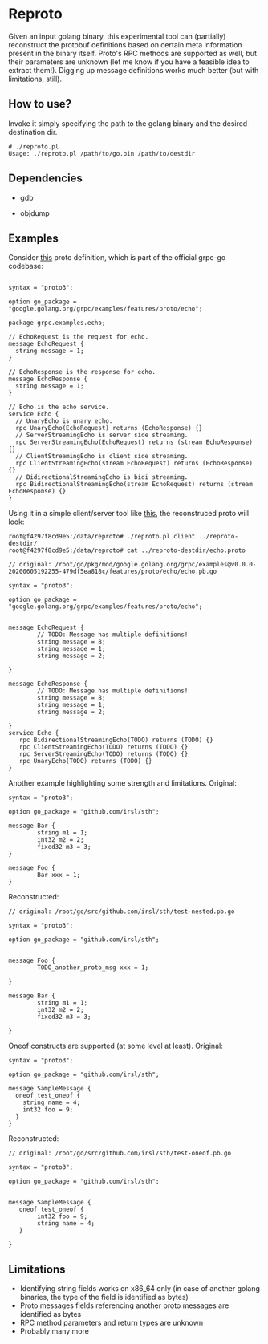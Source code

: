 # Reproto

Given an input golang binary, this experimental tool can (partially) reconstruct the protobuf definitions based on certain meta information present 
in the binary itself. Proto's RPC methods are supported as well, but their parameters are unknown (let me know if you have a feasible idea
to extract them!). Digging up message definitions works much better (but with limitations, still).

## How to use?

Invoke it simply specifying the path to the golang binary and the desired destination dir.

```
# ./reproto.pl
Usage: ./reproto.pl /path/to/go.bin /path/to/destdir
```

## Dependencies

- gdb

- objdump

## Examples

Consider [this](https://raw.githubusercontent.com/grpc/grpc-go/master/examples/features/proto/echo/echo.proto) proto definition, which is part of the official
grpc-go codebase:

```

syntax = "proto3";

option go_package = "google.golang.org/grpc/examples/features/proto/echo";

package grpc.examples.echo;

// EchoRequest is the request for echo.
message EchoRequest {
  string message = 1;
}

// EchoResponse is the response for echo.
message EchoResponse {
  string message = 1;
}

// Echo is the echo service.
service Echo {
  // UnaryEcho is unary echo.
  rpc UnaryEcho(EchoRequest) returns (EchoResponse) {}
  // ServerStreamingEcho is server side streaming.
  rpc ServerStreamingEcho(EchoRequest) returns (stream EchoResponse) {}
  // ClientStreamingEcho is client side streaming.
  rpc ClientStreamingEcho(stream EchoRequest) returns (EchoResponse) {}
  // BidirectionalStreamingEcho is bidi streaming.
  rpc BidirectionalStreamingEcho(stream EchoRequest) returns (stream EchoResponse) {}
}
```

Using it in a simple client/server tool like [this](https://github.com/salrashid123/grpc_alts), the reconstruced proto will look:

```
root@f4297f8cd9e5:/data/reproto# ./reproto.pl client ../reproto-destdir/
root@f4297f8cd9e5:/data/reproto# cat ../reproto-destdir/echo.proto

// original: /root/go/pkg/mod/google.golang.org/grpc/examples@v0.0.0-20200605192255-479df5ea818c/features/proto/echo/echo.pb.go

syntax = "proto3";

option go_package = "google.golang.org/grpc/examples/features/proto/echo";


message EchoRequest {
        // TODO: Message has multiple definitions!
        string message = 8;
        string message = 1;
        string message = 2;

}

message EchoResponse {
        // TODO: Message has multiple definitions!
        string message = 8;
        string message = 1;
        string message = 2;

}
service Echo {
   rpc BidirectionalStreamingEcho(TODO) returns (TODO) {}
   rpc ClientStreamingEcho(TODO) returns (TODO) {}
   rpc ServerStreamingEcho(TODO) returns (TODO) {}
   rpc UnaryEcho(TODO) returns (TODO) {}
}
```

Another example highlighting some strength and limitations. Original:

```
syntax = "proto3";

option go_package = "github.com/irsl/sth";

message Bar {
        string m1 = 1;
        int32 m2 = 2;
        fixed32 m3 = 3;
}

message Foo {
        Bar xxx = 1;
}
```

Reconstructed:

```
// original: /root/go/src/github.com/irsl/sth/test-nested.pb.go

syntax = "proto3";

option go_package = "github.com/irsl/sth";


message Foo {
        TODO_another_proto_msg xxx = 1;

}

message Bar {
        string m1 = 1;
        int32 m2 = 2;
        fixed32 m3 = 3;

}
```


Oneof constructs are supported (at some level at least). Original:

```
syntax = "proto3";

option go_package = "github.com/irsl/sth";

message SampleMessage {
  oneof test_oneof {
    string name = 4;
    int32 foo = 9;
  }
}
```


Reconstructed:

```
// original: /root/go/src/github.com/irsl/sth/test-oneof.pb.go

syntax = "proto3";

option go_package = "github.com/irsl/sth";


message SampleMessage {
   oneof test_oneof {
        int32 foo = 9;
        string name = 4;
   }

}
```


## Limitations

- Identifying string fields works on x86_64 only (in case of another golang binaries, the type of the field is identified as bytes)
- Proto messages fields referencing another proto messages are identified as bytes
- RPC method parameters and return types are unknown
- Probably many more
